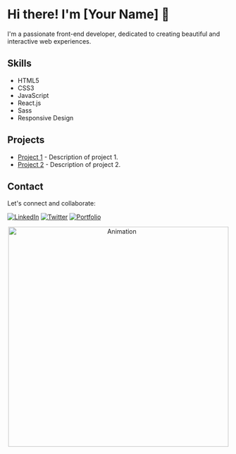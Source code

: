 <!-- Title -->
# Hi there! I'm [Your Name] 👋

<!-- Description -->
I'm a passionate front-end developer, dedicated to creating beautiful and interactive web experiences.

<!-- Skills -->
## Skills

- HTML5
- CSS3
- JavaScript
- React.js
- Sass
- Responsive Design

<!-- Projects -->
## Projects

- [Project 1](link_to_project_1) - Description of project 1.
- [Project 2](link_to_project_2) - Description of project 2.

<!-- Contact -->
## Contact

Let's connect and collaborate:

[![LinkedIn](https://img.shields.io/badge/-LinkedIn-blue?style=flat&logo=linkedin)](link_to_your_LinkedIn_profile)
[![Twitter](https://img.shields.io/badge/-Twitter-blue?style=flat&logo=twitter)](link_to_your_Twitter_profile)
[![Portfolio](https://img.shields.io/badge/-Portfolio-green?style=flat&logo=appveyor)](link_to_your_portfolio_website)

<!-- Animation -->
<p align="center">
  <img src="link_to_animation.gif" alt="Animation" width="500px">
</p>

